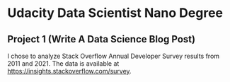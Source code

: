 # Udacity Data Scientist Nano Degree
## Project 1 (Write A Data Science Blog Post)

I chose to analyze Stack Overflow Annual Developer Survey results from 2011 and 2021.
The data is available at https://insights.stackoverflow.com/survey.
